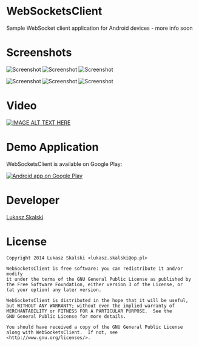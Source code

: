 WebSocketsClient
================

Sample WebSocket client application for Android devices - more info soon

Screenshots
===========

![Screenshot](http://www.lukasz-skalski.com/wp-content/uploads/2014/11/WebSocketsClient_01.png)
![Screenshot](http://www.lukasz-skalski.com/wp-content/uploads/2014/11/WebSocketsClient_03.png)
![Screenshot](http://www.lukasz-skalski.com/wp-content/uploads/2014/11/WebSocketsClient_04.png)

![Screenshot](http://www.lukasz-skalski.com/wp-content/uploads/2014/11/WebSocketsClient_05.png)
![Screenshot](http://www.lukasz-skalski.com/wp-content/uploads/2014/11/WebSocketsClient_06.png)
![Screenshot](http://www.lukasz-skalski.com/wp-content/uploads/2014/11/WebSocketsClient_07.png)

Video
=====

[![IMAGE ALT TEXT HERE](http://img.youtube.com/vi/ITD179r9iYo/0.jpg)](http://www.youtube.com/watch?v=ITD179r9iYo)

Demo Application
================
WebSocketsClient is available on Google Play:

<a href="https://play.google.com/store/apps/details?id=XXX">
  <img alt="Android app on Google Play"
       src="https://developer.android.com/images/brand/en_app_rgb_wo_60.png" />
</a>

Developer
=========
[Lukasz Skalski](http://www.lukasz-skalski.com)


License
=======

    Copyright 2014 Lukasz Skalski <lukasz.skalski@op.pl>

    WebSocketsClient is free software: you can redistribute it and/or modify
    it under the terms of the GNU General Public License as published by
    the Free Software Foundation, either version 3 of the License, or
    (at your option) any later version.

    WebSocketsClient is distributed in the hope that it will be useful,
    but WITHOUT ANY WARRANTY; without even the implied warranty of
    MERCHANTABILITY or FITNESS FOR A PARTICULAR PURPOSE.  See the
    GNU General Public License for more details.

    You should have received a copy of the GNU General Public License
    along with WebSocketsClient.  If not, see <http://www.gnu.org/licenses/>.
